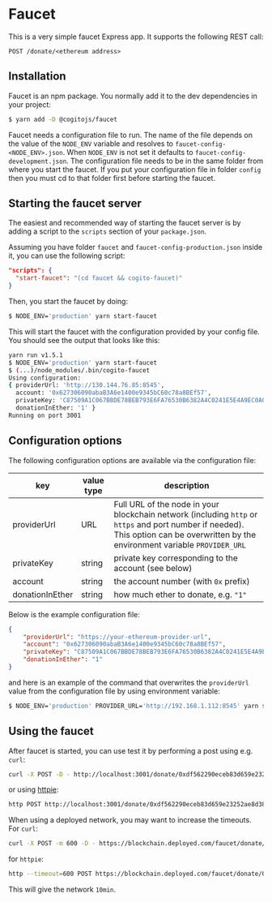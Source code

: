 Faucet
======

This is a very simple faucet Express app. It supports the following REST call:

```
POST /donate/<ethereum address>
```

## Installation

Faucet is an npm package. You normally add it to the dev dependencies in your
project:

```bash
$ yarn add -D @cogitojs/faucet
```

Faucet needs a configuration file to run. The name of the file depends on the
value of the `NODE_ENV` variable and resolves to
`faucet-config-<NODE_ENV>.json`. When `NODE_ENV` is not set it defaults to
`faucet-config-development.json`. The configuration file needs to be in the same
folder from where you start the faucet. If you put your configuration file in
folder `config` then you must cd to that folder first before starting the
faucet.

## Starting the faucet server

The easiest and recommended way of starting the faucet server is by adding a
script to the `scripts` section of your `package.json`.

Assuming you have folder `faucet` and `faucet-config-production.json` inside it,
you can use the following script:

```json
"scripts": {
  "start-faucet": "(cd faucet && cogito-faucet)"
}
```

Then, you start the faucet by doing:

```bash
$ NODE_ENV='production' yarn start-faucet
```

This will start the faucet with the configuration provided by your config file.
You should see the output that looks like this:

```bash
yarn run v1.5.1
$ NODE_ENV='production' yarn start-faucet
$ (...)/node_modules/.bin/cogito-faucet
Using configuration:
{ providerUrl: 'http://130.144.76.85:8545',
  account: '0x627306090abaB3A6e1400e9345bC60c78a8BEf57',
  privateKey: 'C87509A1C067BBDE78BEB793E6FA76530B6382A4C0241E5E4A9EC0A0F44DC0D3',
  donationInEther: '1' }
Running on port 3001
```

## Configuration options

The following configuration options are available via the configuration file:

| key  | value type  | description |
|------|----------------|-------------|
| providerUrl | URL | Full URL of the node in your blockchain network (including `http` or `https` and port number if needed). This option can be overwritten by the environment variable `PROVIDER_URL` |
| privateKey | string | private key corresponding to the account (see below) |
| account | string | the account number (with `0x` prefix) |
| donationInEther | string | how much ether to donate, e.g. `"1"` |

Below is the example configuration file:

```json
{
    "providerUrl": "https://your-ethereum-provider-url",
    "account": "0x627306090abaB3A6e1400e9345bC60c78a8BEf57",
    "privateKey": "C87509A1C067BBDE78BEB793E6FA76530B6382A4C0241E5E4A9EC0A0F44DC0D3",
    "donationInEther": "1"
}
```

and here is an example of the command that overwrites the `providerUrl` value
from the configuration file by using environment variable:

```bash
$ NODE_ENV='production' PROVIDER_URL='http://192.168.1.112:8545' yarn start-faucet
```

## Using the faucet

After faucet is started, you can use test it by performing a post using e.g.
`curl`:

```bash
curl -X POST -D - http://localhost:3001/donate/0xdf562290eceb83d659e23252ae8d38fa0bbc06e8
```

or using [httpie](https://httpie.org):

```bash
http POST http://localhost:3001/donate/0xdf562290eceb83d659e23252ae8d38fa0bbc06e8
```

When using a deployed network, you may want to increase the timeouts. For
`curl`:

```bash
curl -X POST -m 600 -D - https://blockchain.deployed.com/faucet/donate/0x6b0be084e6ffc7d6cace8e01e2814c869257c3aa
```

for `httpie`:

```bash
http --timeout=600 POST https://blockchain.deployed.com/faucet/donate/0x6b0be084e6ffc7d6cace8e01e2814c869257c3aa
```

This will give the network `10min`.